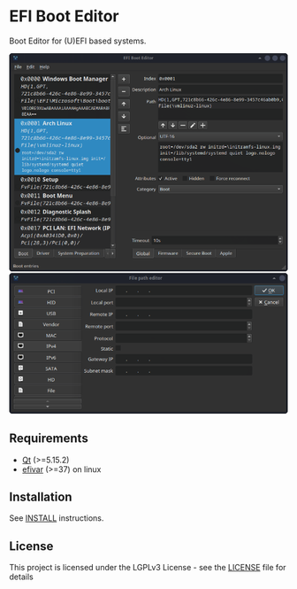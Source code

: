 # EFI Boot Editor

Boot Editor for (U)EFI based systems.

![EFIBootEditor](doc/efibooteditor.png)
![File path dialog](doc/filepathdialog.png)

## Requirements

* [Qt](//www.qt.io/) (>=5.15.2)
* [efivar](//github.com/rhboot/efivar) (>=37) on linux

## Installation

See [INSTALL](INSTALL.md) instructions.

## License

This project is licensed under the LGPLv3 License -
see the [LICENSE](LICENSE.txt) file for details
